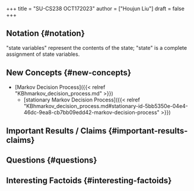 +++
title = "SU-CS238 OCT172023"
author = ["Houjun Liu"]
draft = false
+++

## Notation {#notation}

"state variables" represent the contents of the state; "state" is a complete assignment of state variables.


## New Concepts {#new-concepts}

-   [Markov Decision Process]({{< relref "KBhmarkov_decision_process.md" >}})
    -   [stationary Markov Decision Process]({{< relref "KBhmarkov_decision_process.md#stationary-id-5bb5350e-04e4-46dc-9ea8-cb7bb09edd42-markov-decision-process" >}})


## Important Results / Claims {#important-results-claims}


## Questions {#questions}


## Interesting Factoids {#interesting-factoids}
